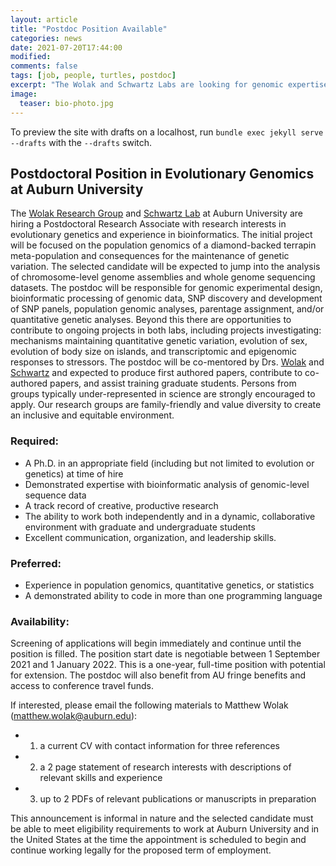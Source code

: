 ```yaml
---
layout: article
title: "Postdoc Position Available"
categories: news
date: 2021-07-20T17:44:00
modified:
comments: false
tags: [job, people, turtles, postdoc]
excerpt: "The Wolak and Schwartz Labs are looking for genomic expertise"
image:
  teaser: bio-photo.jpg
---
```


To preview the site with drafts on a localhost, run `bundle exec jekyll serve --drafts` with the `--drafts` switch.

## Postdoctoral Position in Evolutionary Genomics at Auburn University

The [Wolak Research Group](https://qgevoeco.com/) and [Schwartz Lab](www.schwartzlab-ecoevolutionarygenomics.org) at Auburn University are hiring a Postdoctoral Research Associate with research interests in evolutionary genetics and experience in bioinformatics. The initial project will be focused on the population genomics of a diamond-backed terrapin meta-population and consequences for the maintenance of genetic variation. The selected candidate will be expected to jump into the analysis of chromosome-level genome assemblies and whole genome sequencing datasets. The postdoc will be responsible for genomic experimental design, bioinformatic processing of genomic data, SNP discovery and development of SNP panels, population genomic analyses, parentage assignment, and/or quantitative genetic analyses. Beyond this there are opportunities to contribute to ongoing projects in both labs, including projects investigating: mechanisms maintaining quantitative genetic variation, evolution of sex, evolution of body size on islands, and transcriptomic and epigenomic responses to stressors. The postdoc will be co-mentored by Drs. [Wolak](https://qgevoeco.com/people/) and [Schwartz](https://www.schwartzlab-ecoevolutionarygenomics.org/research-c1enr) and expected to produce first authored papers, contribute to co-authored papers, and assist training graduate students. Persons from groups typically under-represented in science are strongly encouraged to apply. Our research groups are family-friendly and value diversity to create an inclusive and equitable environment. 

### Required:
  - A Ph.D. in an appropriate field (including but not limited to evolution or genetics) at time of hire
  - Demonstrated expertise with bioinformatic analysis of genomic-level sequence data
  - A track record of creative, productive research
  - The ability to work both independently and in a dynamic, collaborative environment with graduate and undergraduate students
  - Excellent communication, organization, and leadership skills.

### Preferred:
  - Experience in population genomics, quantitative genetics, or statistics
  - A demonstrated ability to code in more than one programming language

### Availability:
Screening of applications will begin immediately and continue until the position is filled. The position start date is negotiable between 1 September 2021 and 1 January 2022. This is a one-year, full-time position with potential for extension. The postdoc will also benefit from AU fringe benefits and access to conference travel funds. 

If interested, please email the following materials to Matthew Wolak (matthew.wolak@auburn.edu):
  - 1) a current CV with contact information for three references
  - 2) a 2 page statement of research interests with descriptions of relevant skills and experience
  - 3) up to 2 PDFs of relevant publications or manuscripts in preparation

This announcement is informal in nature and the selected candidate must be able to meet eligibility requirements to work at Auburn University and in the United States at the time the appointment is scheduled to begin and continue working legally for the proposed term of employment.


